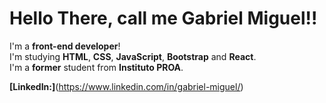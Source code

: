 # Hello There, call me Gabriel Miguel!!

I'm a **front-end developer**!  
I'm studying **HTML**, **CSS**, **JavaScript**, **Bootstrap** and **React**.  
I'm a **former** student from **Instituto PROA**.  
  
  
**[LinkedIn:]**(https://www.linkedin.com/in/gabriel-miguel/)  

